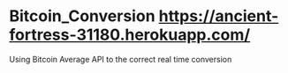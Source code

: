# Bitcoin_Conversion https://ancient-fortress-31180.herokuapp.com/
Using Bitcoin Average API to the correct real time conversion
